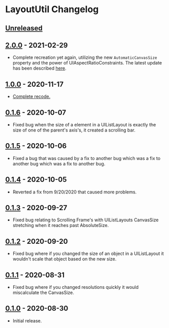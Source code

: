 # LayoutUtil Changelog

## [Unreleased]

## [2.0.0] - 2021-02-29
* Complete recreation yet again, utilizing the new `AutomaticCanvasSize` property and the power of
  UIAspectRatioConstraints. The latest update has been described [here](https://devforum.roblox.com/t/layoututil-automatically-sizes-a-scrollingframes-uigridlayout-uilistlayout/720840/46?u=iinemo).

## [1.0.0] - 2020-11-17
* [Complete recode.](https://devforum.roblox.com/t/layoututil-automatically-sizes-a-scrollingframes-uigridlayout-uilistlayout/720840/36?u=iinemo)

## [0.1.6] - 2020-10-07
* Fixed bug when the size of a element in a UIListLayout is exactly the size of one of the parent's axis's, it created a scrolling bar.

## [0.1.5] - 2020-10-06
* Fixed a bug that was caused by a fix to another bug which was a fix to another bug which was a fix to another bug.

## [0.1.4] - 2020-10-05
* Reverted a fix from 9/20/2020 that caused more problems.

## [0.1.3] - 2020-09-27
* Fixed bug relating to Scrolling Frame's with UIListLayouts CanvasSize stretching when it reaches past AbsoluteSize.

## [0.1.2] - 2020-09-20
* Fixed bug where if you changed the size of an object in a UIListLayout it wouldn't scale that object based on the new size.

## [0.1.1] - 2020-08-31
* Fixed bug where if you changed resolutions quickly it would miscalculate the CanvasSize.

## [0.1.0] - 2020-08-30
* Initial release.

[unreleased]: https://github.com/ok-nick/LayoutUtil/compare/v2.0.0...HEAD
[2.0.0]: https://github.com/ok-nick/LayoutUtil/compare/v1.0.0...v2.0.0
[1.0.0]: https://github.com/ok-nick/LayoutUtil/compare/v0.1.6...v1.0.0
[0.1.6]: https://github.com/ok-nick/LayoutUtil/compare/v0.1.5...v0.1.6
[0.1.5]: https://github.com/ok-nick/LayoutUtil/compare/v0.1.4...v0.1.5
[0.1.4]: https://github.com/ok-nick/LayoutUtil/compare/v0.1.3...v0.1.4
[0.1.3]: https://github.com/ok-nick/LayoutUtil/compare/v0.1.2...v0.1.3
[0.1.2]: https://github.com/ok-nick/LayoutUtil/compare/v0.1.1...v0.1.2
[0.1.1]: https://github.com/ok-nick/LayoutUtil/compare/v0.1...v0.1.1
[0.1.0]: https://github.com/ok-nick/LayoutUtil/releases/tag/v0.1
